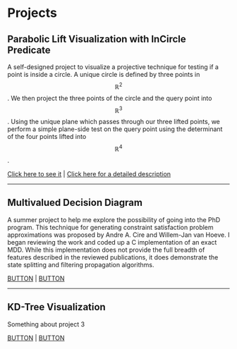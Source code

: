 <h1>Projects</h1>

<h2>Parabolic Lift Visualization with InCircle Predicate</h2>

A self-designed project to visualize a projective technique for testing if a point is inside a circle. A unique circle is defined by three points in $$\mathbb{R}^2$$. We then project the three points of the circle and the query point into $$\mathbb{R}^3$$. Using the unique plane which passes through our three lifted points, we perform a simple plane-side test on the query point using the determinant of the four points lifted into $$\mathbb{R}^4$$.

<a class="button-blank" href="https://decision-mouse.github.io/paraboliclift/" target="_blank">Click here to see it</a> |
<a class="button-blank" href="#">Click here for a detailed description</a>

<hr>

<h2>Multivalued Decision Diagram </h2>

A summer project to help me explore the possibility of going into the PhD program. This technique for generating constraint satisfaction problem approximations was proposed by Andre A. Cire and Willem-Jan van Hoeve. I began reviewing the work and coded up a C implementation of an exact MDD. While this implementation does not provide the full breadth of features described in the reviewed publications, it does demonstrate the state splitting and filtering propagation algorithms.

<a class="button-blank" href="#">BUTTON</a>  |  <a class="button-blank" href="#">BUTTON</a>

<hr>

<h2>KD-Tree Visualization</h2>

Something about project 3

<a class="button-blank" href="#">BUTTON</a>  |  <a class="button-blank" href="Click here for a detailed description">BUTTON</a>
